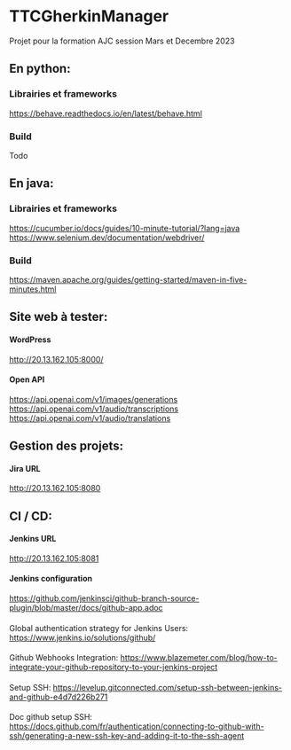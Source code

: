 # TTCGherkinManager

Projet pour la formation AJC session Mars et Decembre 2023
## En python:
### Librairies et frameworks
https://behave.readthedocs.io/en/latest/behave.html

### Build
Todo

## En java:
### Librairies et frameworks
https://cucumber.io/docs/guides/10-minute-tutorial/?lang=java
https://www.selenium.dev/documentation/webdriver/

### Build
https://maven.apache.org/guides/getting-started/maven-in-five-minutes.html

## Site web à tester:
#### WordPress
http://20.13.162.105:8000/

#### Open API
https://api.openai.com/v1/images/generations
https://api.openai.com/v1/audio/transcriptions
https://api.openai.com/v1/audio/translations

## Gestion des projets:
#### Jira URL
http://20.13.162.105:8080

## CI / CD:
#### Jenkins URL
http://20.13.162.105:8081

#### Jenkins configuration
https://github.com/jenkinsci/github-branch-source-plugin/blob/master/docs/github-app.adoc

####
Global authentication strategy for Jenkins Users:
https://www.jenkins.io/solutions/github/

####
Github Webhooks Integration:
https://www.blazemeter.com/blog/how-to-integrate-your-github-repository-to-your-jenkins-project

####
Setup SSH:
https://levelup.gitconnected.com/setup-ssh-between-jenkins-and-github-e4d7d226b271

####
Doc github setup SSH:
https://docs.github.com/fr/authentication/connecting-to-github-with-ssh/generating-a-new-ssh-key-and-adding-it-to-the-ssh-agent
